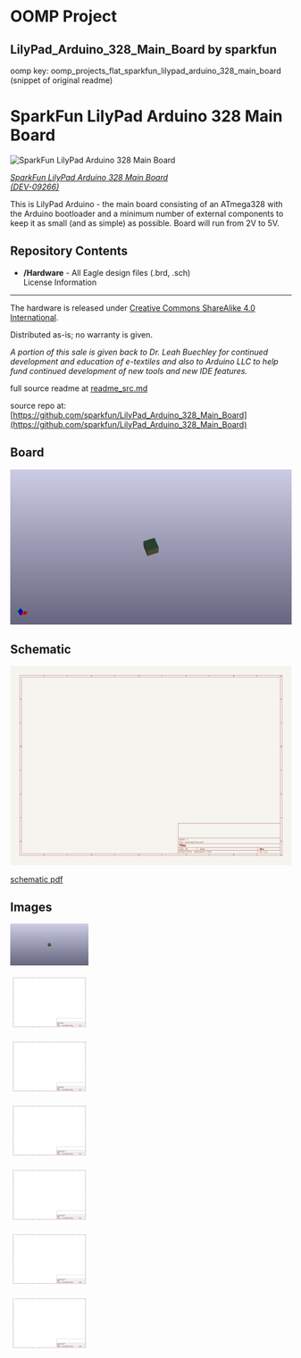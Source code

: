# OOMP Project  
## LilyPad_Arduino_328_Main_Board  by sparkfun  
  
oomp key: oomp_projects_flat_sparkfun_lilypad_arduino_328_main_board  
(snippet of original readme)  
  
SparkFun LilyPad Arduino 328 Main Board  
=======================================  
![SparkFun LilyPad Arduino 328 Main Board  
](https://cdn.sparkfun.com//assets/parts/2/7/6/2/09266-01.jpg)  
  
[*SparkFun LilyPad Arduino 328 Main Board  
 (DEV-09266)*](https://www.sparkfun.com/products/9266)  
  
This is LilyPad Arduino - the main board consisting of an ATmega328 with the Arduino bootloader and a minimum number of external components to keep it as small (and as simple) as possible. Board will run from 2V to 5V.   
  
Repository Contents  
-------------------  
  
* **/Hardware** - All Eagle design files (.brd, .sch)  
License Information  
-------------------  
The hardware is released under [Creative Commons ShareAlike 4.0 International](https://creativecommons.org/licenses/by-sa/4.0/).  
  
Distributed as-is; no warranty is given.  
  
_A portion of this sale is given back to Dr. Leah Buechley for continued development and education of e-textiles and also to Arduino LLC to help fund continued development of new tools and new IDE features._  
  
  full source readme at [readme_src.md](readme_src.md)  
  
source repo at: [https://github.com/sparkfun/LilyPad_Arduino_328_Main_Board](https://github.com/sparkfun/LilyPad_Arduino_328_Main_Board)  
## Board  
  
[![working_3d.png](working_3d_600.png)](working_3d.png)  
## Schematic  
  
[![working_schematic.png](working_schematic_600.png)](working_schematic.png)  
  
[schematic pdf](working_schematic.pdf)  
## Images  
  
[![working_3D_top.png](working_3D_top_140.png)](working_3D_top.png)  
  
[![working_assembly_page_01.png](working_assembly_page_01_140.png)](working_assembly_page_01.png)  
  
[![working_assembly_page_02.png](working_assembly_page_02_140.png)](working_assembly_page_02.png)  
  
[![working_assembly_page_03.png](working_assembly_page_03_140.png)](working_assembly_page_03.png)  
  
[![working_assembly_page_04.png](working_assembly_page_04_140.png)](working_assembly_page_04.png)  
  
[![working_assembly_page_05.png](working_assembly_page_05_140.png)](working_assembly_page_05.png)  
  
[![working_assembly_page_06.png](working_assembly_page_06_140.png)](working_assembly_page_06.png)  
